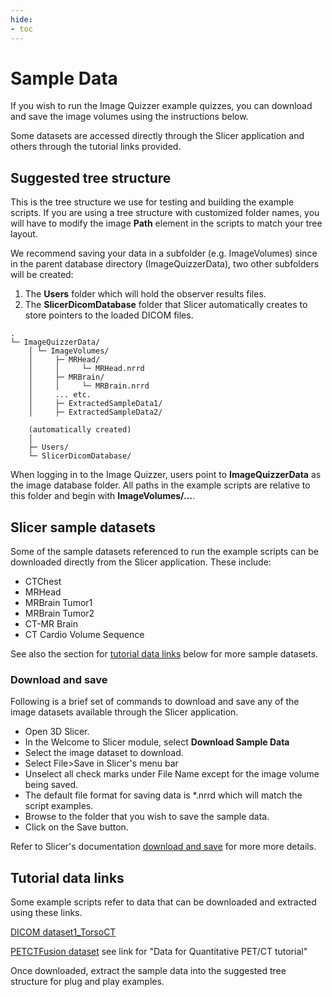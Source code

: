 ```yaml
---
hide:
- toc
---
```

<!-- let javascript handle toc on left sidebar -->

# Sample Data

If you wish to run the Image Quizzer example quizzes, you can download and save the image volumes
using the instructions below.

Some datasets are accessed directly through the Slicer application and others
through the tutorial links provided.

## Suggested tree structure

This is the tree structure we use for testing and building the example scripts.
If you are using a tree structure with customized folder names,
you will have to modify the image **Path** element in the scripts to match your tree layout.

We recommend saving your data in a subfolder (e.g. ImageVolumes) since in the parent database directory (ImageQuizzerData),
two other subfolders will be created:

1. The **Users** folder which will hold the observer results files.
1. The **SlicerDicomDatabase** folder that Slicer automatically creates to store pointers to the loaded DICOM files.

```
.
└─ ImageQuizzerData/
    │ └─ ImageVolumes/
    │     ├─ MRHead/
    │     │     └─ MRHead.nrrd
    │     ├─ MRBrain/
    │     │     └─ MRBrain.nrrd
    │     ... etc.
    │     ├─ ExtractedSampleData1/
    │     ├─ ExtractedSampleData2/
	
	(automatically created)
    │	  
	├─ Users/
	└─ SlicerDicomDatabase/

```

When logging in to the Image Quizzer, users point to **ImageQuizzerData** as the image database folder.
All paths in the example scripts are relative to this folder and begin with **ImageVolumes/...**.


## Slicer sample datasets

Some of the sample datasets referenced to run the example scripts can be downloaded directly from the Slicer application.
These include:

* CTChest
* MRHead
* MRBrain Tumor1
* MRBrain Tumor2
* CT-MR Brain
* CT Cardio Volume Sequence

See also the section for [tutorial data links](#tutorial-data-links) below for more sample datasets.

### Download and save

Following is a brief set of commands to download and save 
any of the image datasets available through the Slicer application.

* Open 3D Slicer. 
* In the Welcome to Slicer module, select **Download Sample Data**
* Select the image dataset to download.
* Select File>Save in Slicer's menu bar
* Unselect all check marks under File Name except for the image volume being saved.
* The default file format for saving data is *.nrrd which will match the script examples.
* Browse to the folder that you wish to save the sample data.
* Click on the Save button.

Refer to Slicer's documentation [download and save](https://slicer.readthedocs.io/en/latest/user_guide/data_loading_and_saving.html) for more more details.




## Tutorial data links

Some example scripts refer to data that can be downloaded and extracted using these links.

[DICOM dataset1_TorsoCT](https://spujol.github.io/SlicerDICOMTutorial) 

[PETCTFusion dataset](http://www.na-mic.org/Wiki/index.php/Events:RSNA_CTSA_2009#Tutorial_Data) see link for "Data for Quantitative PET/CT tutorial"


Once downloaded, extract the sample data into the suggested tree structure for plug and play examples.


